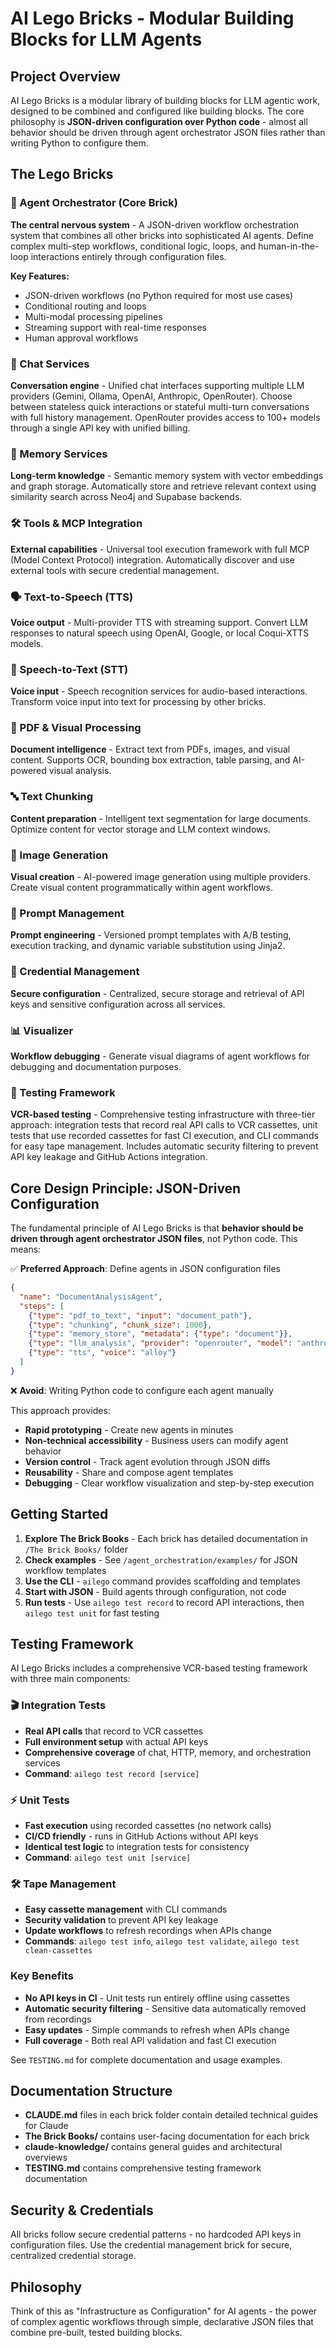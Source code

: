 # AI Lego Bricks - Modular Building Blocks for LLM Agents

## Project Overview
AI Lego Bricks is a modular library of building blocks for LLM agentic work, designed to be combined and configured like building blocks. The core philosophy is **JSON-driven configuration over Python code** - almost all behavior should be driven through agent orchestrator JSON files rather than writing Python to configure them.

## The Lego Bricks

### 🎯 Agent Orchestrator (Core Brick)
**The central nervous system** - A JSON-driven workflow orchestration system that combines all other bricks into sophisticated AI agents. Define complex multi-step workflows, conditional logic, loops, and human-in-the-loop interactions entirely through configuration files.

**Key Features:**
- JSON-driven workflows (no Python required for most use cases)
- Conditional routing and loops
- Multi-modal processing pipelines
- Streaming support with real-time responses
- Human approval workflows

### 💬 Chat Services
**Conversation engine** - Unified chat interfaces supporting multiple LLM providers (Gemini, Ollama, OpenAI, Anthropic, OpenRouter). Choose between stateless quick interactions or stateful multi-turn conversations with full history management. OpenRouter provides access to 100+ models through a single API key with unified billing.

### 🧠 Memory Services  
**Long-term knowledge** - Semantic memory system with vector embeddings and graph storage. Automatically store and retrieve relevant context using similarity search across Neo4j and Supabase backends.

### 🛠️ Tools & MCP Integration
**External capabilities** - Universal tool execution framework with full MCP (Model Context Protocol) integration. Automatically discover and use external tools with secure credential management.

### 🗣️ Text-to-Speech (TTS)
**Voice output** - Multi-provider TTS with streaming support. Convert LLM responses to natural speech using OpenAI, Google, or local Coqui-XTTS models.

### 🎤 Speech-to-Text (STT)
**Voice input** - Speech recognition services for audio-based interactions. Transform voice input into text for processing by other bricks.

### 📄 PDF & Visual Processing
**Document intelligence** - Extract text from PDFs, images, and visual content. Supports OCR, bounding box extraction, table parsing, and AI-powered visual analysis.

### 🔤 Text Chunking
**Content preparation** - Intelligent text segmentation for large documents. Optimize content for vector storage and LLM context windows.

### 🎨 Image Generation
**Visual creation** - AI-powered image generation using multiple providers. Create visual content programmatically within agent workflows.

### 📝 Prompt Management
**Prompt engineering** - Versioned prompt templates with A/B testing, execution tracking, and dynamic variable substitution using Jinja2.

### 🔐 Credential Management
**Secure configuration** - Centralized, secure storage and retrieval of API keys and sensitive configuration across all services.

### 📊 Visualizer
**Workflow debugging** - Generate visual diagrams of agent workflows for debugging and documentation purposes.

### 🧪 Testing Framework
**VCR-based testing** - Comprehensive testing infrastructure with three-tier approach: integration tests that record real API calls to VCR cassettes, unit tests that use recorded cassettes for fast CI execution, and CLI commands for easy tape management. Includes automatic security filtering to prevent API key leakage and GitHub Actions integration.

## Core Design Principle: JSON-Driven Configuration

The fundamental principle of AI Lego Bricks is that **behavior should be driven through agent orchestrator JSON files**, not Python code. This means:

✅ **Preferred Approach**: Define agents in JSON configuration files
```json
{
  "name": "DocumentAnalysisAgent",
  "steps": [
    {"type": "pdf_to_text", "input": "document_path"},
    {"type": "chunking", "chunk_size": 1000},
    {"type": "memory_store", "metadata": {"type": "document"}},
    {"type": "llm_analysis", "provider": "openrouter", "model": "anthropic/claude-3.5-sonnet"},
    {"type": "tts", "voice": "alloy"}
  ]
}
```

❌ **Avoid**: Writing Python code to configure each agent manually

This approach provides:
- **Rapid prototyping** - Create new agents in minutes
- **Non-technical accessibility** - Business users can modify agent behavior  
- **Version control** - Track agent evolution through JSON diffs
- **Reusability** - Share and compose agent templates
- **Debugging** - Clear workflow visualization and step-by-step execution

## Getting Started

1. **Explore The Brick Books** - Each brick has detailed documentation in `/The Brick Books/` folder
2. **Check examples** - See `/agent_orchestration/examples/` for JSON workflow templates
3. **Use the CLI** - `ailego` command provides scaffolding and templates
4. **Start with JSON** - Build agents through configuration, not code
5. **Run tests** - Use `ailego test record` to record API interactions, then `ailego test unit` for fast testing

## Testing Framework

AI Lego Bricks includes a comprehensive VCR-based testing framework with three main components:

### 🎬 Integration Tests
- **Real API calls** that record to VCR cassettes
- **Full environment setup** with actual API keys
- **Comprehensive coverage** of chat, HTTP, memory, and orchestration services
- **Command**: `ailego test record [service]`

### ⚡ Unit Tests  
- **Fast execution** using recorded cassettes (no network calls)
- **CI/CD friendly** - runs in GitHub Actions without API keys
- **Identical test logic** to integration tests for consistency
- **Command**: `ailego test unit [service]`

### 🛠️ Tape Management
- **Easy cassette management** with CLI commands
- **Security validation** to prevent API key leakage
- **Update workflows** to refresh recordings when APIs change
- **Commands**: `ailego test info`, `ailego test validate`, `ailego test clean-cassettes`

### Key Benefits
- **No API keys in CI** - Unit tests run entirely offline using cassettes
- **Automatic security filtering** - Sensitive data automatically removed from recordings
- **Easy updates** - Simple commands to refresh when APIs change
- **Full coverage** - Both real API validation and fast CI execution

See `TESTING.md` for complete documentation and usage examples.

## Documentation Structure

- **CLAUDE.md** files in each brick folder contain detailed technical guides for Claude
- **The Brick Books/** contains user-facing documentation for each brick
- **claude-knowledge/** contains general guides and architectural overviews
- **TESTING.md** contains comprehensive testing framework documentation

## Security & Credentials

All bricks follow secure credential patterns - no hardcoded API keys in configuration files. Use the credential management brick for secure, centralized credential storage.

## Philosophy

Think of this as "Infrastructure as Configuration" for AI agents - the power of complex agentic workflows through simple, declarative JSON files that combine pre-built, tested building blocks.